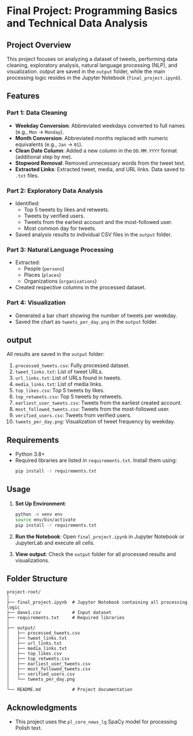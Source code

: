 # Final Project: Programming Basics and Technical Data Analysis

## Project Overview
This project focuses on analyzing a dataset of tweets, performing data cleaning, exploratory analysis, natural language processing (NLP), and visualization. output are saved in the `output` folder, while the main processing logic resides in the Jupyter Notebook (`final_project.ipynb`).

## Features
### Part 1: Data Cleaning
- **Weekday Conversion**: Abbreviated weekdays converted to full names (e.g., `Mon` -> `Monday`).
- **Month Conversion**: Abbreviated months replaced with numeric equivalents (e.g., `Jan` -> `01`).
- **Clean Date Column**: Added a new column in the `DD.MM.YYYY` format (additional step by me).
- **Stopword Removal**: Removed unnecessary words from the tweet text.
- **Extracted Links**: Extracted tweet, media, and URL links. Data saved to `.txt` files.

### Part 2: Exploratory Data Analysis
- Identified:
  - Top 5 tweets by likes and retweets.
  - Tweets by verified users.
  - Tweets from the earliest account and the most-followed user.
  - Most common day for tweets.
- Saved analysis results to individual CSV files in the `output` folder.

### Part 3: Natural Language Processing
- Extracted:
  - People (`persons`)
  - Places (`places`)
  - Organizations (`organisations`)
- Created respective columns in the processed dataset.

### Part 4: Visualization
- Generated a bar chart showing the number of tweets per weekday.
- Saved the chart as `tweets_per_day.png` in the `output` folder.

## output
All results are saved in the `output` folder:
1. `processed_tweets.csv`: Fully processed dataset.
2. `tweet_links.txt`: List of tweet URLs.
3. `url_links.txt`: List of URLs found in tweets.
4. `media_links.txt`: List of media links.
5. `top_likes.csv`: Top 5 tweets by likes.
6. `top_retweets.csv`: Top 5 tweets by retweets.
7. `earliest_user_tweets.csv`: Tweets from the earliest created account.
8. `most_followed_tweets.csv`: Tweets from the most-followed user.
9. `verified_users.csv`: Tweets from verified users.
10. `tweets_per_day.png`: Visualization of tweet frequency by weekday.

## Requirements
- Python 3.8+
- Required libraries are listed in `requirements.txt`. Install them using:
  ```bash
  pip install -r requirements.txt
  ```

## Usage
1. **Set Up Environment**:
   ```bash
   python -m venv env
   source env/bin/activate
   pip install -r requirements.txt
   ```

2. **Run the Notebook**:
   Open `final_project.ipynb` in Jupyter Notebook or JupyterLab and execute all cells.

3. **View output**:
   Check the `output` folder for all processed results and visualizations.

## Folder Structure
```
project-root/
│
├── final_project.ipynb  # Jupyter Notebook containing all processing logic
├── dane1.csv            # Input dataset
├── requirements.txt     # Required libraries
│
├── output/
│   ├── processed_tweets.csv
│   ├── tweet_links.txt
│   ├── url_links.txt
│   ├── media_links.txt
│   ├── top_likes.csv
│   ├── top_retweets.csv
│   ├── earliest_user_tweets.csv
│   ├── most_followed_tweets.csv
│   ├── verified_users.csv
│   └── tweets_per_day.png
│
└── README.md            # Project documentation
```

## Acknowledgments
- This project uses the `pl_core_news_lg` SpaCy model for processing Polish text.
